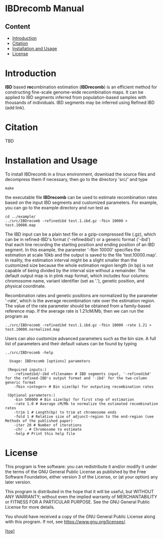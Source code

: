# IBDrecomb Manual 

Content
-------

- [Introduction](#introduction)
- [Citation](#citation)
- [Installation and Usage](#installation-and-usage)
- [License](#license)

# Introduction

**IBD** based **rec**ombination estimation (**IBDrecomb**) is an efficient method for constructing fine-scale genome-wide recombination maps. 
It can be applied to IBD segments inferred from population-based samples with thousands of individuals. IBD segments may be inferred using Refined IBD (add link).

# Citation

TBD

# Installation and Usage

To install IBDrecomb in a linux environment, download the source files and decompress them if necessary, then go to the directory 'src/' and type
```
make
```
the executable file __IBDrecomb__ can be used to estimate recombination rates based on the input IBD segments and customized parameters.
For example, you can go to the example directory and run test as
```
cd ../example/
../src/IBDrecomb -refinedibd test.1.ibd.gz -fbin 10000 > test.10000.map
```
The IBD input can be a plain text file or a gzip-compressed file (.gz), which can be in refined-IBD's format ('-refinedibd') or a generic format ('-ibd') that each line recording the starting position and ending position of an IBD segment. 
In this example, the parameter '-fbin 10000' specifies the estimation at scale 10kb and the output is saved to the file 'test.10000.map'. 
In reality, the estimation interval might be a slight smaller than the customized size because the whole estimation region length (in bp) is not capable of being divided by the interval size without a remainder.
The default output map is in plink map format, which includes four columns: chromosome name, variant identifier (set as '.'), genetic position, and physical coordinate.

Recombination rates and genetic positions are normalized by the parameter '-rate', 
which is the average recombination rate over the estimation region. The value of the rate parameter should be obtained from a family-based reference map.
If the average rate is 1.21cM/Mb, then we can run the program as

```
../src/IBDrecomb -refinedibd test.1.ibd.gz -fbin 10000 -rate 1.21 > test.10000.normalized.map
```
 
Users can also customize advanced parameters such as the bin size. 
A full list of parameters and their default values can be found by typing 

```
../src/IBDrecomb -help

  Usage: IBDrecomb [options] parameters

 (Required inputs:)
 	-refinedibd/-ibd <filename>	# IBD segments input, '-refinedibd' for the refined-IBD's output format and '-ibd' for the two-column generic format
 	-fbin <integer> # Bin size(bp) for outputing recombination rates

 (Optional parameters:)
 	-bin 500000 # Bin size(bp) for first step of estimation
 	-rate 1.0 # Average cM/Mb to normalize the estimated recombination rates
 	-trim 1 # Length(bp) to trim at chromosome ends
 	-fold 1 # Relative size of adjunct-region to the end-region (see Methods of the published paper)
 	-iter 20 # Number of iterations 
	-chr . # Chromosome to estimate
	-help # Print this help file
```

# License

This program is free software: you can redistribute it and/or modify
it under the terms of the GNU General Public License as published by
the Free Software Foundation, either version 3 of the License, or
(at your option) any later version.

This program is distributed in the hope that it will be useful, but WITHOUT ANY WARRANTY;
without even the implied warranty of
MERCHANTABILITY or FITNESS FOR A PARTICULAR PURPOSE.
See the GNU General Public License for more details.

You should have received a copy of the GNU General Public License
along with this program.  If not, see <https://www.gnu.org/licenses/>.

[\[top\]](#content)

